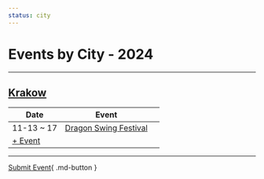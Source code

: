 ```yaml
---
status: city
---
```


# Events by City - 2024

---

## [Krakow](Krakow.md)

| Date | Event | |
| --- | --- | --- |
| 11-13 ~ 17 | [Dragon Swing Festival](dragon-swing-festival.md) |  |
| [+ Event](https://github.com/swingdance/events/issues/new?assignees=&labels=add+event&projects=&template=02-add_entity.yml&title=Add%20Event%3A%20pl_PL%20%E2%80%A2%20%3CName%3E&region=pl_PL&province=Krakow&city=Krakow&org_id=)

---

[Submit Event](https://github.com/swingdance/events/issues/new?assignees=&labels=add+event&projects=&template=02-add_entity.yml&title=Add%20Event%3A%20pl_PL%20%E2%80%A2%20%3CName%3E&region=pl_PL&province=&city=&org_id=){ .md-button }
